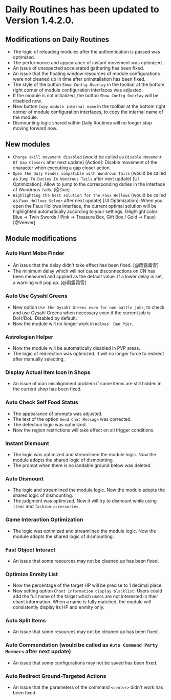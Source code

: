 # Daily Routines has been updated to Version 1.4.2.0.

## Modifications on Daily Routines

- The logic of reloading modules after the authentication is passed was optimized.
- The performance and appearance of instant movement was optimized.
- An issue of unexpected accelerated gathering has been fixed.
- An issue that the floating window resources of module configurations were not cleaned up in time after uninstallation has been fixed.
- The style of the button `Show Config Overlay` in the toolbar at the bottom right corner of module configuration interfaces was adjusted.
- If the module is not initialized, the button `Show Config Overlay` will be disabled now.
- New button `Copy module internal name` in the toolbar at the bottom right corner of module configuration interfaces, to copy the internal name of the module.
- Dismounting logic shared within Daily Routines will no longer stop moving forward now.



## New modules

- `Charge skill movement disabled` (would be called as `Disable Movement Of Gap Closers` after next update) [Action]: Disable movement of the character when executing a gap closer action.
- `Open the Duty Finder compatible with Wondrous Tails` (would be called as `Jump To Duties In Wondrous Tails` after next update) [UI Optimization]: Allow to jump to the corresponding duties in the interface of Wondrous Tails. [@Due]
- `Highlighting the best solution for the Faux Hollows` (would be called as `Faux Hollows Solver` after next update) [UI Optimization]: When you open the Faux Hollows interface, the current optimal solution will be highlighted automatically according to your settings. (Highlight color: Blue → Twin Swords / Pink → Treasure Box, Gift Box / Gold → Faux) [@Veever]



## Module modifications

### Auto Hunt Mobs Finder

- An issue that the delay didn't take effect has been fixed. [@雨露霜雪]
- The minimum delay which will not cause disconnections on CN has been measured and applied as the default value. If a lower delay is set, a warning will pop up. [@雨露霜雪]



### Auto Use Gysahl Greens

- New option `Use the Gysahl Greens even for non-battle jobs`, to check and use Gysahl Greens when necessary even if the current job is DoH/DoL. Disabled by default.
- Now the module will no longer work in `Wolves' Den Pier`.



### Astrologian Helper

- Now the module will be automatically disabled in PVP areas.
- The logic of redirection was optimized. It will no longer force to redirect after manually selecting.



### Display Actual Item Icon In Shops

- An issue of icon misalignment problem if some items are still hidden in the current shop has been fixed.



### Auto Check Self Food Status

- The appearance of prompts was adjusted.
- The text of the option `Send Chat Message` was corrected.
- The detection logic was optimized.
- Now the region restrictions will take effect on all trigger conditions.



### Instant Dismount

- The logic was optimized and streamlined the module logic. Now the module adopts the shared logic of dismounting.
- The prompt when there is no landable ground below was deleted.



### Auto Dismount

- The logic  and streamlined the module logic. Now the module adopts the shared logic of dismounting.
- The judgment was optimized. Now it will try to dismount while using `items` and `fashion accessories`.



### Game Interaction Optimization

- The logic was optimized and streamlined the module logic. Now the module adopts the shared logic of dismounting.



### Fast Object Interact

- An issue that some resources may not be cleaned up has been fixed.



### Optimize Enmity List

- Now the percentage of the target HP will be precise to 1 decimal place.
- New setting option `Chant information display blacklist`. Users could add the full name of the target which users are not interested in their chant information. When a name is fully matched, the module will consistently display its HP and enmity only.



### Auto Split Items

- An issue that some resources may not be cleaned up has been fixed.



### Auto Commendation (would be called as `Auto Commend Party Members` after next update)

- An issue that some configurations may not be saved has been fixed.



### Auto Redirect Ground-Targeted Actions

- An issue that the parameters of the command `<center>` didn't work has been fixed.